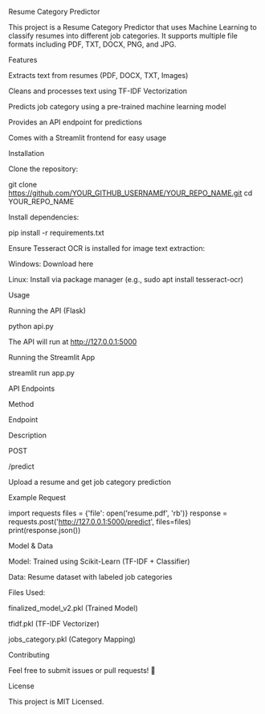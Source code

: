 Resume Category Predictor

This project is a Resume Category Predictor that uses Machine Learning to classify resumes into different job categories. It supports multiple file formats including PDF, TXT, DOCX, PNG, and JPG.

Features

Extracts text from resumes (PDF, DOCX, TXT, Images)

Cleans and processes text using TF-IDF Vectorization

Predicts job category using a pre-trained machine learning model

Provides an API endpoint for predictions

Comes with a Streamlit frontend for easy usage

Installation

Clone the repository:

git clone https://github.com/YOUR_GITHUB_USERNAME/YOUR_REPO_NAME.git
cd YOUR_REPO_NAME

Install dependencies:

pip install -r requirements.txt

Ensure Tesseract OCR is installed for image text extraction:

Windows: Download here

Linux: Install via package manager (e.g., sudo apt install tesseract-ocr)

Usage

Running the API (Flask)

python api.py

The API will run at http://127.0.0.1:5000

Running the Streamlit App

streamlit run app.py

API Endpoints

Method

Endpoint

Description

POST

/predict

Upload a resume and get job category prediction

Example Request

import requests
files = {'file': open('resume.pdf', 'rb')}
response = requests.post('http://127.0.0.1:5000/predict', files=files)
print(response.json())

Model & Data

Model: Trained using Scikit-Learn (TF-IDF + Classifier)

Data: Resume dataset with labeled job categories

Files Used:

finalized_model_v2.pkl (Trained Model)

tfidf.pkl (TF-IDF Vectorizer)

jobs_category.pkl (Category Mapping)

Contributing

Feel free to submit issues or pull requests! 🚀

License

This project is MIT Licensed.

